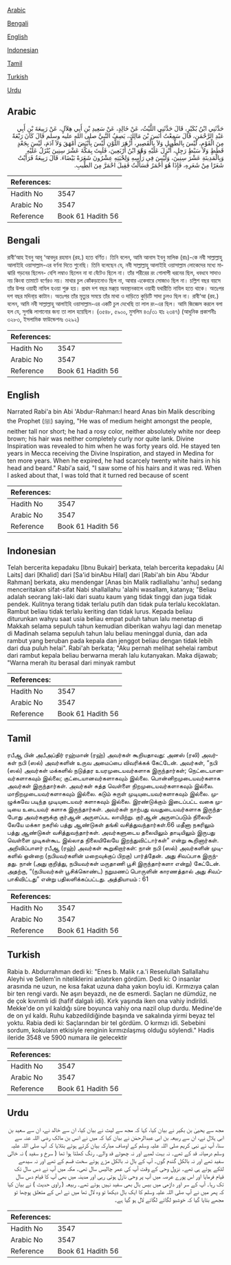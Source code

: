 [Arabic](#arabic)

[Bengali](#bengali)

[English](#english)

[Indonesian](#indonesian)

[Tamil](#tamil)

[Turkish](#turkish)

[Urdu](#urdu)

## Arabic


<div dir="rtl" lang="ar" style={{fontSize:'larger',backgroundColor:'#f8f9fa',padding:20}}>
حَدَّثَنِي ابْنُ بُكَيْرٍ، قَالَ حَدَّثَنِي اللَّيْثُ، عَنْ خَالِدٍ، عَنْ سَعِيدِ بْنِ أَبِي هِلاَلٍ، عَنْ رَبِيعَةَ بْنِ أَبِي عَبْدِ الرَّحْمَنِ، قَالَ سَمِعْتُ أَنَسَ بْنَ مَالِكٍ، يَصِفُ النَّبِيَّ صلى الله عليه وسلم قَالَ كَانَ رَبْعَةً مِنَ الْقَوْمِ، لَيْسَ بِالطَّوِيلِ وَلاَ بِالْقَصِيرِ، أَزْهَرَ اللَّوْنِ لَيْسَ بِأَبْيَضَ أَمْهَقَ وَلاَ آدَمَ، لَيْسَ بِجَعْدٍ قَطَطٍ وَلاَ سَبْطٍ رَجِلٍ، أُنْزِلَ عَلَيْهِ وَهْوَ ابْنُ أَرْبَعِينَ، فَلَبِثَ بِمَكَّةَ عَشْرَ سِنِينَ يُنْزَلُ عَلَيْهِ وَبِالْمَدِينَةِ عَشْرَ سِنِينَ، وَلَيْسَ فِي رَأْسِهِ وَلِحْيَتِهِ عِشْرُونَ شَعَرَةً بَيْضَاءَ‏.‏ قَالَ رَبِيعَةُ فَرَأَيْتُ شَعَرًا مِنْ شَعَرِهِ، فَإِذَا هُوَ أَحْمَرُ فَسَأَلْتُ فَقِيلَ احْمَرَّ مِنَ الطِّيبِ‏.‏
</div>
<div style={{backgroundColor:'#f8f9fa',padding:20, marginBottom: 10}}><table> <thead> <tr> <th>References:</th> <th></th> </tr> </thead> <tbody><tr><td>Hadith No</td><td>3547</td></tr><tr><td>Arabic No</td><td>3547</td></tr><tr><td>Reference</td><td>Book 61 Hadith 56</td></tr></tbody></table></div>

## Bengali


<div dir="ltr" lang="bn" style={{fontSize:'larger',backgroundColor:'#f8f9fa',padding:20}}>
রাবী‘আহ ইবনু আবূ ‘আবদুর রহমান (রহ.) হতে বর্ণিত। তিনি বলেন, আমি আনাস ইবনু মালিক (রাঃ)-কে নবী সাল্লাল্লাহু আলাইহি ওয়াসাল্লাম-এর বর্ণনা দিতে শুনেছি। তিনি বলেছেন যে, নবী সাল্লাল্লাহু আলাইহি ওয়াসাল্লাম লোকেদের মধ্যে মাঝারি গড়নের ছিলেন- বেশি লম্বাও ছিলেন না বা বেঁটেও ছিলে না। তাঁর শরীরের রং গোলাপী ধরনের ছিল, ধবধবে সাদাও নয় কিংবা তামাটে বর্ণেরও নয়। মাথার চুল কোঁকড়ানোও ছিল না, আবার একেবারে সোজাও ছিল না। চল্লিশ বছর বয়সে তাঁর উপর ওয়াহী নাযিল হওয়া শুরু হয়। প্রথম দশ বছর মক্কা্য় অবস্থানকালে ওয়াহী যথারীতি নাযিল হতে থাকে। অতঃপর দশ বছর মদিনা্য় কাটান। অতঃপর তাঁর মৃত্যুর সময়ে তাঁর মাথা ও দাড়িতে কুড়িটি সাদা চুলও ছিল না। রাবী‘আ (রহ.) বলেন, আমি নবী সাল্লাল্লাহু আলাইহি ওয়াসাল্লাম-এর একটি চুল দেখেছি তা লাল রং-এর ছিল। আমি জিজ্ঞেস করলে বলা হল যে, সুগন্ধি লাগানোর জন্য তা লাল হয়েছিল। (৩৫৪৮, ৫৯০০, মুসলিম ৪৩/৩১ হাঃ ২৩৪৭) (আধুনিক প্রকাশনীঃ ৩২৮৩, ইসলামিক ফাউন্ডেশনঃ ৩২৯২)
</div>
<div style={{backgroundColor:'#f8f9fa',padding:20, marginBottom: 10}}><table> <thead> <tr> <th>References:</th> <th></th> </tr> </thead> <tbody><tr><td>Hadith No</td><td>3547</td></tr><tr><td>Arabic No</td><td>3547</td></tr><tr><td>Reference</td><td>Book 61 Hadith 56</td></tr></tbody></table></div>

## English


<div dir="ltr" lang="en" style={{fontSize:'larger',backgroundColor:'#f8f9fa',padding:20}}>
Narrated Rabi'a bin Abi 'Abdur-Rahman:I heard Anas bin Malik describing the Prophet (ﷺ) saying, "He was of medium height amongst the people, neither tall nor short; he had a rosy color, neither absolutely white nor deep brown; his hair was neither completely curly nor quite lank. Divine Inspiration was revealed to him when he was forty years old. He stayed ten years in Mecca receiving the Divine Inspiration, and stayed in Medina for ten more years. When he expired, he had scarcely twenty white hairs in his head and beard." Rabi'a said, "I saw some of his hairs and it was red. When I asked about that, I was told that it turned red because of scent
</div>
<div style={{backgroundColor:'#f8f9fa',padding:20, marginBottom: 10}}><table> <thead> <tr> <th>References:</th> <th></th> </tr> </thead> <tbody><tr><td>Hadith No</td><td>3547</td></tr><tr><td>Arabic No</td><td>3547</td></tr><tr><td>Reference</td><td>Book 61 Hadith 56</td></tr></tbody></table></div>

## Indonesian


<div dir="ltr" lang="id" style={{fontSize:'larger',backgroundColor:'#f8f9fa',padding:20}}>
Telah bercerita kepadaku [Ibnu Bukair] berkata, telah bercerita kepadaku [Al Laits] dari [Khalid] dari [Sa'id binAbu Hilal] dari [Rabi'ah bin Abu 'Abdur Rahman] berkata, aku mendengar [Anas bin Malik radliallahu 'anhu] sedang menceritakan sifat-sifat Nabi shallallahu 'alaihi wasallam, katanya; "Beliau adalah seorang laki-laki dari suatu kaum yang tidak tinggi dan juga tidak pendek. Kulitnya terang tidak terlalu putih dan tidak pula terlalu kecoklatan. Rambut beliau tidak terlalu keriting dan tidak lurus. Kepada beliau diturunkan wahyu saat usia beliau empat puluh tahun lalu menetap di Makkah selama sepuluh tahun kemudian diberikan wahyu lagi dan menetap di Madinah selama sepuluh tahun lalu beliau meninggal dunia, dan ada rambut yang beruban pada kepala dan jenggot beliau dengan tidak lebih dari dua puluh helai". Rabi'ah berkata; "Aku pernah melihat sehelai rambut dari rambut kepala beliau berwarna merah lalu kutanyakan. Maka dijawab; "Warna merah itu berasal dari minyak rambut
</div>
<div style={{backgroundColor:'#f8f9fa',padding:20, marginBottom: 10}}><table> <thead> <tr> <th>References:</th> <th></th> </tr> </thead> <tbody><tr><td>Hadith No</td><td>3547</td></tr><tr><td>Arabic No</td><td>3547</td></tr><tr><td>Reference</td><td>Book 61 Hadith 56</td></tr></tbody></table></div>

## Tamil


<div dir="ltr" lang="ta" style={{fontSize:'larger',backgroundColor:'#f8f9fa',padding:20}}>
ரபீஆ பின் அபீஅப்திர் ரஹ்மான் (ரஹ்) அவர்கள் கூறியதாவது: அனஸ் (ரலி) அவர்கள் நபி (ஸல்) அவர்களின் உருவ அமைப்பை விவரிக்கக் கேட்டேன். அவர்கள், “நபி (ஸல்) அவர்கள் மக்களில் நடுத்தர உயரமுடையவர்களாக இருந்தார்கள்; நெட்டையானவர்களாகவும் இல்லை; குட்டையானவர்களாகவும் இல்லை. பொன்னிறமுடையவர்களாக அவர்கள் இருந்தார்கள். அவர்கள் சுத்த வெள்ளை நிறமுடையவர்களாகவும் இல்லை. மாநிறமுடையவர்களாகவும் இல்லை. கடும் சுருள் முடியுடையவர்களாகவும் இல்லை. முழுக்கவே படிந்த முடியுடையவர் களாகவும் இல்லை. இரண்டுக்கும் இடைப்பட்ட வகை முடியை உடையவர் களாக இருந்தார்கள். அவர்கள் நாற்பது வயதுடையவர்களாக இருந்தபோது அவர்களுக்கு குர்ஆன் அருளப்பட லாயிற்று. குர்ஆன் அருளப்படும் நிலையிலேயே மக்கா நகரில் பத்து ஆண்டுகள் தங்கி வசித்துவந்தார்கள்.66 மதீனா நகரிலும் பத்து ஆண்டுகள் வசித்துவந்தார்கள். அவர்களுடைய தலையிலும் தாடியிலும் இருபது வெள்ளை முடிகள்கூட இல்லாத நிலையிலேயே இறந்துவிட்டார்கள்” என்று கூறினார்கள். அறிவிப்பாளர் ரபீஆ (ரஹ்) அவர்கள் கூறுகிறார்கள்: நான் நபி (ஸல்) அவர்களின் முடிகளில் ஒன்றை (நபியவர்களின் மறைவுக்குப் பிறகு) பார்த்தேன். அது சிவப்பாக இருந்தது. நான் (அது குறித்து, நபியவர்கள் மருதாணி பூசி இருந்தார்களா என்று) கேட்டேன். அதற்கு, “(நபியவர்கள் பூசிக்கொண்ட) நறுமணப் பொருளின் காரணத்தால் அது சிவப்பாகிவிட்டது” என்று பதிலளிக்கப்பட்டது. அத்தியாயம் : 61
</div>
<div style={{backgroundColor:'#f8f9fa',padding:20, marginBottom: 10}}><table> <thead> <tr> <th>References:</th> <th></th> </tr> </thead> <tbody><tr><td>Hadith No</td><td>3547</td></tr><tr><td>Arabic No</td><td>3547</td></tr><tr><td>Reference</td><td>Book 61 Hadith 56</td></tr></tbody></table></div>

## Turkish


<div dir="ltr" lang="tr" style={{fontSize:'larger',backgroundColor:'#f8f9fa',padding:20}}>
Rabia b. Abdurrahman dedi ki: "Enes b. Malik r.a.'i Reseılullah Sallallahu Aleyhi ve Sellem'in niteliklerini anlatırken gördüm. Dedi ki: O insanlar arasında ne uzun, ne kısa fakat uzuna daha yakın boylu idi. Kırmızıya çalan bir ten rengi vardı. Ne aşırı beyazdı, ne de esmerdi. Saçları ne dümdüz, ne de çok kıvrımlı idi (hafif dalgalı idi). Kırk yaşında iken ona vahiy indirildi. Mekke'de on yıl kaldığı süre boyunca vahiy ona nazil olup durdu. Medine'de de on yıl kaldı. Ruhu kabzedildiğinde başında ve sakalında yirmi beyaz tel yoktu. Rabia dedi ki: Saçlarından bir tel gördüm. O kırmızı idi. Sebebini sordum, kokuların etkisiyle renginin kırmızılaşmış olduğu söylendi." Hadis ileride 3548 ve 5900 numara ile gelecektir
</div>
<div style={{backgroundColor:'#f8f9fa',padding:20, marginBottom: 10}}><table> <thead> <tr> <th>References:</th> <th></th> </tr> </thead> <tbody><tr><td>Hadith No</td><td>3547</td></tr><tr><td>Arabic No</td><td>3547</td></tr><tr><td>Reference</td><td>Book 61 Hadith 56</td></tr></tbody></table></div>

## Urdu


<div dir="rtl" lang="ur" style={{fontSize:'larger',backgroundColor:'#f8f9fa',padding:20}}>
مجھ سے یحییٰ بن بکیر نے بیان کیا، کہا کہ مجھ سے لیث نے بیان کیا، ان سے خالد نے، ان سے سعید بن ابی ہلال نے، ان سے ربیعہ بن ابی عبدالرحمٰن نے بیان کیا کہ میں نے انس بن مالک رضی اللہ عنہ سے سنا، آپ نے نبی کریم صلی اللہ علیہ وسلم کے اوصاف مبارکہ بیان کرتے ہوئے بتلایا کہ آپ صلی اللہ علیہ وسلم درمیانہ قد کے تھے۔ نہ بہت لمبے اور نہ چھوٹے قد والے۔ رنگ کھلتا ہوا تھا ( سرخ و سفید ) نہ خالی سفید تھے اور نہ بالکل گندم گوں۔ آپ کے بال نہ بالکل مڑے ہوئے سخت قسم کے تھے اور نہ سیدھے لٹکے ہوئے ہی تھے۔ نزول وحی کے وقت آپ کی عمر چالیس سال تھی۔ مکہ میں آپ نے دس سال تک قیام فرمایا اور اس پورے عرصہ میں آپ پر وحی نازل ہوتی رہی اور مدینہ میں بھی آپ کا قیام دس سال تک رہا۔ آپ کے سر اور داڑھی میں بیس بال بھی سفید نہیں ہوئے تھے۔ ربیعہ ( راوی حدیث ) نے بیان کیا کہ پھر میں نے آپ صلی اللہ علیہ وسلم کا ایک بال دیکھا تو وہ لال تھا میں نے اس کے متعلق پوچھا تو مجھے بتایا گیا کہ خوشبو لگاتے لگاتے لال ہو گیا ہے۔
</div>
<div style={{backgroundColor:'#f8f9fa',padding:20, marginBottom: 10}}><table> <thead> <tr> <th>References:</th> <th></th> </tr> </thead> <tbody><tr><td>Hadith No</td><td>3547</td></tr><tr><td>Arabic No</td><td>3547</td></tr><tr><td>Reference</td><td>Book 61 Hadith 56</td></tr></tbody></table></div>